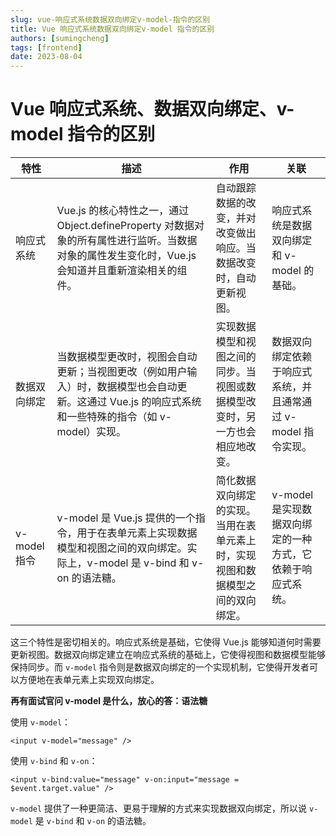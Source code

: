 ```yaml
---
slug: vue-响应式系统数据双向绑定v-model-指令的区别
title: Vue 响应式系统数据双向绑定v-model 指令的区别
authors: [sumingcheng]
tags: [frontend]
date: 2023-08-04
---
```


# Vue 响应式系统、数据双向绑定、v-model 指令的区别

| 特性         | 描述                                                                                                                                                 | 作用                                                                           | 关联                                                          |
| ------------ | ---------------------------------------------------------------------------------------------------------------------------------------------------- | ------------------------------------------------------------------------------ | ------------------------------------------------------------- |
| 响应式系统   | Vue.js 的核心特性之一，通过 Object.defineProperty 对数据对象的所有属性进行监听。当数据对象的属性发生变化时，Vue.js 会知道并且重新渲染相关的组件。    | 自动跟踪数据的改变，并对改变做出响应。当数据改变时，自动更新视图。             | 响应式系统是数据双向绑定和 v-model 的基础。                   |
| 数据双向绑定 | 当数据模型更改时，视图会自动更新；当视图更改（例如用户输入）时，数据模型也会自动更新。这通过 Vue.js 的响应式系统和一些特殊的指令（如 v-model）实现。 | 实现数据模型和视图之间的同步。当视图或数据模型改变时，另一方也会相应地改变。   | 数据双向绑定依赖于响应式系统，并且通常通过 v-model 指令实现。 |
| v-model 指令 | v-model 是 Vue.js 提供的一个指令，用于在表单元素上实现数据模型和视图之间的双向绑定。实际上，v-model 是 v-bind 和 v-on 的语法糖。                     | 简化数据双向绑定的实现。当用在表单元素上时，实现视图和数据模型之间的双向绑定。 | v-model 是实现数据双向绑定的一种方式，它依赖于响应式系统。    |

这三个特性是密切相关的。响应式系统是基础，它使得 Vue.js 能够知道何时需要更新视图。数据双向绑定建立在响应式系统的基础上，它使得视图和数据模型能够保持同步。而 `v-model` 指令则是数据双向绑定的一个实现机制，它使得开发者可以方便地在表单元素上实现双向绑定。

**再有面试官问 v-model 是什么，放心的答：语法糖**

使用 `v-model`：

```
<input v-model="message" />
```

使用 `v-bind` 和 `v-on`：

```
<input v-bind:value="message" v-on:input="message = $event.target.value" />
```

`v-model` 提供了一种更简洁、更易于理解的方式来实现数据双向绑定，所以说 `v-model` 是 `v-bind` 和 `v-on` 的语法糖。
